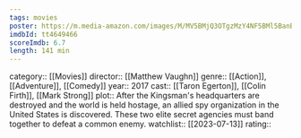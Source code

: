 ```yaml
---
tags: movies
poster: https://m.media-amazon.com/images/M/MV5BMjQ3OTgzMzY4NF5BMl5BanBnXkFtZTgwOTc4OTQyMzI@._V1_SX300.jpg
imdbId: tt4649466
scoreImdb: 6.7
length: 141 min
---
```


category:: [[Movies]]
director:: [[Matthew Vaughn]]
genre:: [[Action]], [[Adventure]], [[Comedy]]
year:: 2017
cast:: [[Taron Egerton]], [[Colin Firth]], [[Mark Strong]]
plot:: After the Kingsman's headquarters are destroyed and the world is held hostage, an allied spy organization in the United States is discovered. These two elite secret agencies must band together to defeat a common enemy.
watchlist:: [[2023-07-13]]
rating::
